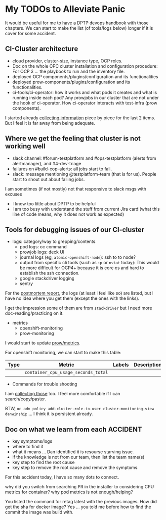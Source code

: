 # My TODOs to Alleviate Panic

It would be useful for me to have a DPTP devops handbook with those chapters. We can start to make the list (of tools/logs below) longer if it is cover for some accident.

## CI-Cluster architecture

* cloud provider, cluster-size, instance type, OCP roles.
* Doc on the whole OPC cluster installation and configuration procedure: For OCP 3 ... the playbook to run and the inventory file.
* deployed OCP components/plugins/configuration and its functionalities
* deployed prow-components/plugins/configuration and its functionalities.
* ci-tools/ci-operator: how it works and what pods it creates and what is running inside each pod? Any prowjobs in our cluster that are not under the hook of ci-operator. How ci-operator interacts with test-infra (prow components).

I started already [collecting information](../architecture.md) piece by piece for the last 2 items. But I feel it is far away from being adequate.

## Where we get the feeling that cluster is not working well

* slack channel: #forum-testplatform and #ops-testplatform (alerts from alertmanager), and #4-dev-triage
* failures on #build-cop-alerts: all jobs start to fail.
* slack: message mentioning @testplatform-team (that is for us). People start to shout out about failing jobs.

I am sometimes (if not mostly) not that responsive to slack msgs with excuses

* I know too little about DPTP to be helpful
* I am too busy with understand the stuff from current Jira card (what this line of code means, why it does not work as expected)

## Tools for debugging issues of our CI-cluster

* logs: category/way to grepping/contents
    * pod logs: oc command
    * prowjob logs: deck UI
    * journal logs (eg, `atomic-openshift-node`): ssh to to node?
    * output from specific cli tools (such as `ip` or `nstat` today): This would be more difficult for OCP4+ because it is core os and hard to establish the ssh connection.
    * google stackdriver logging
    * sentry

For the [postmortem report](https://docs.google.com/document/d/1vHKchB-Vt9ghg_A35k6nFueuAWi1pSbG2lh6wKOWWSA/edit#), the logs (at least i feel like so) are listed, but I have no idea where you get them (except the ones with the links).

I get the impression some of them are from `stackdriver` but I need more doc-reading/practicing on it.

* metrics
    * openshift-monitoring
    * prow-monitoring

I would start to update [prow/metrics](https://github.com/kubernetes/test-infra/tree/master/prow/metrics).

For openshift monitoring, we can start to make this table:

| Type      	| Metric                    	| Labels                	| Description                                               	|
|-----------	|---------------------------	|-----------------------	|-----------------------------------------------------------	|
|      	| `container_cpu_usage_seconds_total`               	|      	|  	|

* Commands for trouble shooting

I am [collecting those](../cmd.md) too.
I feel more comfortable if I can search/copy/paster.

BTW, `oc adm policy add-cluster-role-to-user cluster-monitoring-view danwinship` ... I think it is persistent already.


## Doc on what we learn from each ACCIDENT

* key symptoms/logs 
* where to find it
* what it means ... Dan identified it is resourse starving issue.
* if the knowledge is not from our team, then list the team name(s)
* key step to find the root cause
* key step to remove the root cause and remove the symptoms

For this accident today, I have so many dots to connect.

why did you switch from searching PR in the installer to considering CPU metrics for container? why pod metrics is not enough/helping?

You listed the command for retag latest with the previous images. How did get the sha for docker image? Yes ... you told me before how to find the commit the image was build with.
